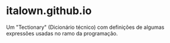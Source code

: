 # italown.github.io
Um "Tectionary" (Dicionário técnico) com definições de algumas expressões usadas no ramo da programação.
